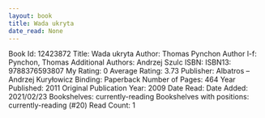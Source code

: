 ```yaml
---
layout: book
title: Wada ukryta
date_read: None
---
```


Book Id: 12423872
Title: Wada ukryta
Author: Thomas Pynchon
Author l-f: Pynchon, Thomas
Additional Authors: Andrzej Szulc
ISBN: 
ISBN13: 9788376593807
My Rating: 0
Average Rating: 3.73
Publisher: Albatros – Andrzej Kuryłowicz
Binding: Paperback
Number of Pages: 464
Year Published: 2011
Original Publication Year: 2009
Date Read: 
Date Added: 2021/02/23
Bookshelves: currently-reading
Bookshelves with positions: currently-reading (#20)
Read Count: 1

